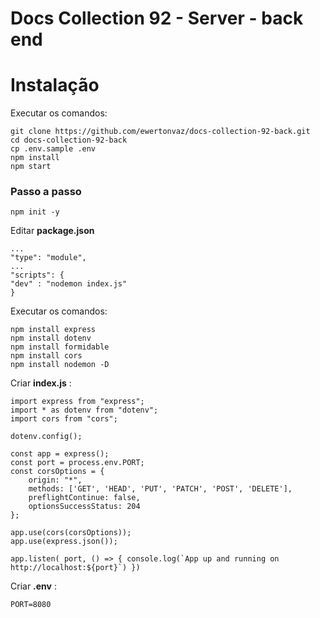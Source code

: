 # Docs Collection 92 - Server - back end

# Instalação

Executar os comandos:

```
git clone https://github.com/ewertonvaz/docs-collection-92-back.git
cd docs-collection-92-back
cp .env.sample .env
npm install
npm start

```

### Passo a passo

```
npm init -y
```

Editar **package.json**

```
...
"type": "module",
...
"scripts": {
"dev" : "nodemon index.js"
}
```

Executar os comandos:

```
npm install express
npm install dotenv
npm install formidable
npm install cors
npm install nodemon -D
```

Criar **index.js** :

```
import express from "express";
import * as dotenv from "dotenv";
import cors from "cors";

dotenv.config();

const app = express();
const port = process.env.PORT;
const corsOptions = {
    origin: "*",
    methods: ['GET', 'HEAD', 'PUT', 'PATCH', 'POST', 'DELETE'],
    preflightContinue: false,
    optionsSuccessStatus: 204
};

app.use(cors(corsOptions));
app.use(express.json());

app.listen( port, () => { console.log(`App up and running on http://localhost:${port}`) })

```

Criar **.env** :

```
PORT=8080
```
